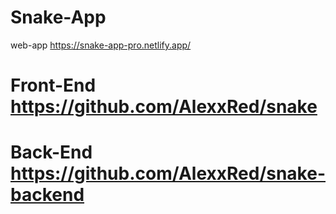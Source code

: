 # Snake-App 
web-app
https://snake-app-pro.netlify.app/

# Front-End  https://github.com/AlexxRed/snake
# Back-End  https://github.com/AlexxRed/snake-backend
